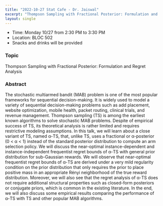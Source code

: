 ```yaml
---
title: "2022-10-27 Stat Cafe - Dr. Jaiswal"
excerpt: "Thompson Sampling with Fractional Posterior: Formulation and Regret Analysis"
layout: single
---
```


- Time: Monday 10/27 from 2:30 PM to 3:30 PM
- Location: BLOC 502
- Snacks and drinks will be provided

### Topic

Thompson Sampling with Fractional Posterior: Formulation and Regret Analysis

### Abstract

The stochastic multiarmed bandit (MAB) problem is one of the most popular frameworks for sequential decision-making. It is widely used to model a variety of sequential decision-making problems such as add placement, website optimization, mobile health, packet routing, clinical trials, and revenue management. Thompson sampling (TS) is among the earliest known algorithms to solve stochastic MAB problems. Despite of empirical success of TS, its theoretical analysis is rather limited and requires restrictive modeling assumptions. In this talk, we will learn about a close variant of TS, named α-TS, that, unlike TS, uses a fractional or α-posterior (0 < α < 1) instead of the standard posterior distribution to compute an arm selection policy. We will discuss the near-optimal instance-dependent and instance-independent frequentist regret bounds of α-TS with general prior distribution for sub-Gaussian rewards. We will observe that near-optimal frequentist regret bounds of α-TS are derived under a very mild regularity condition on the prior distribution that only requires the prior to place positive mass in an appropriate Rényi neighborhood of the true reward distribution. Moreover, we will also see that the regret analysis of α-TS does not require additional structural properties such as closed-form posteriors or conjugate priors, which is common in the existing literature. In the end, we will also discuss some empirical results comparing the performance of α-TS with TS and other popular MAB algorithms.
